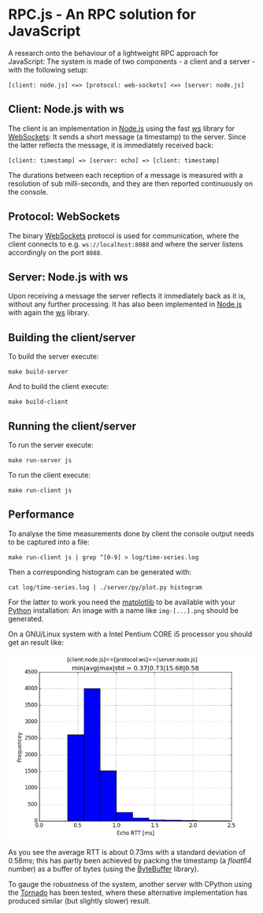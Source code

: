# RPC.js - An RPC solution for JavaScript

[ByteBuffer]: https://github.com/dcodeIO/bytebuffer.js/
[matplotlib]: http://matplotlib.org/
[Node.js]: http://nodejs.org/
[Python]: https://www.python.org/
[Tornado]: http://www.tornadoweb.org/en/stable/
[ws]: https://www.npmjs.com/package/ws
[WebSockets]: http://www.html5rocks.com/en/tutorials/websockets/basics/

A research onto the behaviour of a lightweight RPC approach for JavaScript: The
system is made of two components - a client and a server - with the following
setup:

    [client: node.js] <=> [protocol: web-sockets] <=> [server: node.js]

## Client: Node.js with ws

The client is an implementation in [Node.js] using the fast [ws] library for
[WebSockets]: It sends a short message (a timestamp) to the server. Since the 
latter reflects the message, it is immediately received back:

    [client: timestamp] => [server: echo] => [client: timestamp]

The durations between each reception of a message is measured with a resolution
of sub milli-seconds, and they are then reported continuously on the console.
 
## Protocol: WebSockets 

The binary [WebSockets] protocol is used for communication, where the client
connects to e.g. `ws://localhost:8088` and where the server listens accordingly
on the port `8088`.

## Server: Node.js with ws

Upon receiving a message the server reflects it immediately back as it is,
without any further processing. It has also been implemented in [Node.js] with
again the [ws] library.

## Building the client/server

To build the server execute:

    make build-server

And to build the client execute:

    make build-client

## Running the client/server

To run the server execute:

    make run-server js

To run the client execute:

    make run-client js

## Performance

To analyse the time measurements done by client the console output needs to be
captured into a file:

    make run-client js | grep ^[0-9] > log/time-series.log

Then a corresponding histogram can be generated with:

    cat log/time-series.log | ./server/py/plot.py histogram

For the latter to work you need the [matplotlib] to be available with your
[Python] installation: An image with a name like `img-[...].png` should be
generated.

On a GNU/Linux system with a Intel Pentium CORE i5 processor you should get an
result like:

![RTT in milli-seconds](log/img-[2015-11-10T20:36:29.323Z].png)

As you see the average RTT is about 0.73ms with a standard deviation of 0.58ms;
this has partly been achieved by packing the timestamp (a *float64* number) as
a buffer of bytes (using the [ByteBuffer] library).

To gauge the robustness of the system, another server with CPython using the
[Tornado] has been tested, where these alternative implementation has produced
similar (but slightly slower) result.
